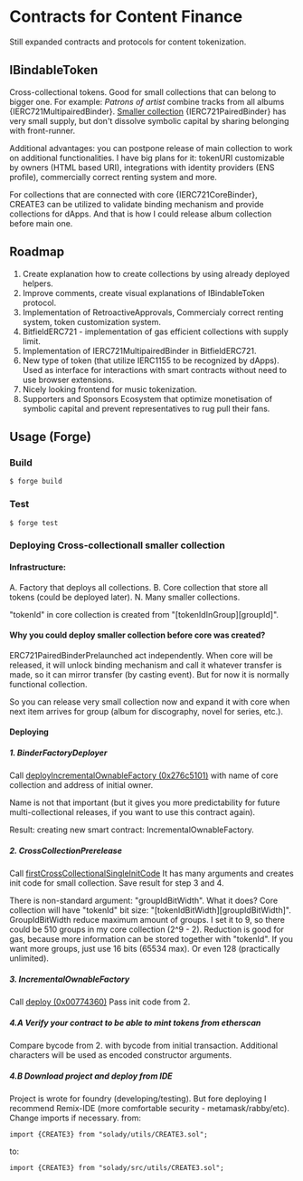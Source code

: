 # Contracts for Content Finance

Still expanded contracts and protocols for content tokenization.

## IBindableToken

Cross-collectional tokens. Good for small collections that can belong to bigger one. For example: *Patrons of artist* combine tracks from all albums {IERC721MultipairedBinder}. [Smaller collection](https://opensea.io/collection/first-patrons) {IERC721PairedBinder} has very small supply, but don't dissolve symbolic capital by sharing belonging with front-runner.

Additional advantages: you can postpone release of main collection to work on additional functionalities. I have big plans for it: tokenURI customizable by owners (HTML based URI), integrations with identity providers (ENS profile), commercially correct renting system and more.

For collections that are connected with core {IERC721CoreBinder}, CREATE3 can be utilized to validate binding mechanism and provide collections for dApps. And that is how I could release album collection before main one.

## Roadmap

1. Create explanation how to create collections by using already deployed helpers.
2. Improve comments, create visual explanations of IBindableToken protocol.
3. Implementation of RetroactiveApprovals, Commercialy correct renting system, token customization system.
4. BitfieldERC721 - implementation of gas efficient collections with supply limit.
5. Implementation of IERC721MultipairedBinder in BitfieldERC721.
6. New type of token (that utilize IERC1155 to be recognized by dApps). Used as interface for interactions with smart contracts without need to use browser extensions.
7. Nicely looking frontend for music tokenization.
8. Supporters and Sponsors Ecosystem that optimize monetisation of symbolic capital and prevent representatives to rug pull their fans.

## Usage (Forge)

### Build

```shell
$ forge build
```

### Test

```shell
$ forge test
```

### Deploying Cross-collectionall smaller collection

#### Infrastructure:

A. Factory that deploys all collections.
B. Core collection that store all tokens (could be deployed later).
N. Many smaller collections.

"tokenId" in core collection is created from "[tokenIdInGroup][groupId]".

#### Why you could deploy smaller collection before core was created?

ERC721PairedBinderPrelaunched act independently. When core will be released, it will unlock binding mechanism and call it whatever transfer is made, so it can mirror transfer (by casting event). But for now it is normally functional collection.

So you can release very small collection now and expand it with core when next item arrives for group (album for discography, novel for series, etc.).

#### Deploying

##### 1. BinderFactoryDeployer

Call [deployIncrementalOwnableFactory (0x276c5101)](https://basescan.org/address/0x59b9f15621fa999fcb305dc7ee65f99d2ee428ac#writeContract#F2) with name of core collection and address of initial owner.

Name is not that important (but it gives you more predictability for future multi-collectional releases, if you want to use this contract again).

Result: creating new smart contract: IncrementalOwnableFactory.

##### 2. CrossCollectionPrerelease

Call [firstCrossCollectionalSingleInitCode](https://basescan.org/address/0x1d4b37e44131b6b95181b21c7700a307d5a8d393#readContract#F1)
It has many arguments and creates init code for small collection. Save result for step 3 and 4.

There is non-standard argument: "groupIdBitWidth". What it does?
Core collection will have "tokenId" bit size: "[tokenIdBitWidth][groupIdBitWidth]".
GroupIdBitWidth reduce maximum amount of groups. I set it to 9, so there could be 510 groups in my core collection (2^9 - 2).
Reduction is good for gas, because more information can be stored together with "tokenId".
If you want more groups, just use 16 bits (65534 max). Or even 128 (practically unlimited).

##### 3. IncrementalOwnableFactory

Call [deploy (0x00774360)](https://basescan.org/address/0x8631292208dc3c1a3e3935b312e602a42bc662e0#writeContract#F1)
Pass init code from 2.

##### 4.A Verify your contract to be able to mint tokens from etherscan

Compare bycode from 2. with bycode from initial transaction. Additional characters will be used as encoded constructor arguments.

##### 4.B Download project and deploy from IDE

Project is wrote for foundry (developing/testing). But fore deploying I recommend Remix-IDE (more comfortable security - metamask/rabby/etc). Change imports if necessary.
from:

``` solidity
import {CREATE3} from "solady/utils/CREATE3.sol";
```

to:

``` solidity
import {CREATE3} from "solady/src/utils/CREATE3.sol";
```
